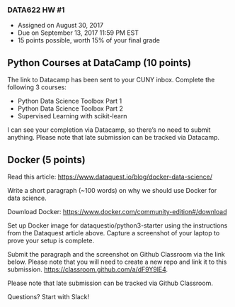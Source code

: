 ### DATA622 HW #1

- Assigned on August 30, 2017
- Due on September 13, 2017 11:59 PM EST
- 15 points possible, worth 15% of your final grade



## Python Courses at DataCamp (10 points)

The link to Datacamp has been sent to your CUNY inbox.  Complete the following 3 courses:
- Python Data Science Toolbox Part 1
- Python Data Science Toolbox Part 2
- Supervised Learning with scikit-learn

I can see your completion via Datacamp, so there’s no need to submit anything. Please note that late submission can be tracked via Datacamp.



## Docker (5 points)

Read this article:
https://www.dataquest.io/blog/docker-data-science/

Write a short paragraph (~100 words) on why we should use Docker for data science.  

Download Docker: 
https://www.docker.com/community-edition#/download

Set up Docker image for dataquestio/python3-starter using the instructions from the Dataquest article above.  Capture a screenshot of your laptop to prove your setup is complete.

Submit the paragraph and the screenshot on Github Classroom via the link below.  Please note that you will need to create a new repo and link it to this submission.    https://classroom.github.com/a/dF9Y9lE4.  

Please note that late submission can be tracked via Github Classroom.



Questions?  Start with Slack!
